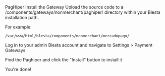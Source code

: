 PagHiper
Install the Gateway
Upload the source code to a /components/gateways/nonmerchant/paghiper/ directory within your Blesta installation path.

For example:

```
/var/www/html/blesta/components/nonmerchant/mercadopago/
```
Log in to your admin Blesta account and navigate to
Settings > Payment Gateways

Find the Paghiper and click the "Install" button to install it

You're done!
